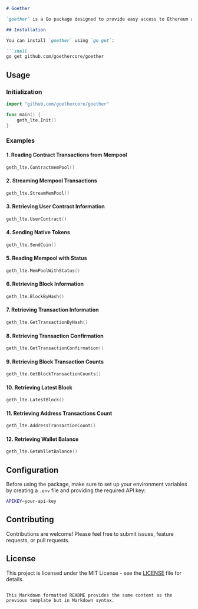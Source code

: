 

```markdown
# Goether

`goether` is a Go package designed to provide easy access to Ethereum and Ethereum-compatible blockchain functionalities, such as interacting with smart contracts, reading the mempool for pending transactions, accessing block information, and more.

## Installation

You can install `goether` using `go get`:

```shell
go get github.com/goethercore/goether

```

## Usage

### Initialization

```go
import "github.com/goethercore/goether"

func main() {
    geth_lte.Init()
}
```

### Examples

#### 1. Reading Contract Transactions from Mempool

```go
geth_lte.ContractmemPool()
```

#### 2. Streaming Mempool Transactions

```go
geth_lte.StreamMemPool()
```

#### 3. Retrieving User Contract Information

```go
geth_lte.UserContract()
```

#### 4. Sending Native Tokens

```go
geth_lte.SendCoin()
```

#### 5. Reading Mempool with Status

```go
geth_lte.MemPoolWithStatus()
```

#### 6. Retrieving Block Information

```go
geth_lte.BlockByHash()
```

#### 7. Retrieving Transaction Information

```go
geth_lte.GetTransactionByHash()
```

#### 8. Retrieving Transaction Confirmation

```go
geth_lte.GetTransactionConfirmation()
```

#### 9. Retrieving Block Transaction Counts

```go
geth_lte.GetBlockTransactionCounts()
```

#### 10. Retrieving Latest Block

```go
geth_lte.LatestBlock()
```

#### 11. Retrieving Address Transactions Count

```go
geth_lte.AddressTransactionCount()
```

#### 12. Retrieving Wallet Balance

```go
geth_lte.GetWalletBalance()
```

## Configuration

Before using the package, make sure to set up your environment variables by creating a `.env` file and providing the required API key:

```sh
APIKEY=your-api-key
```

## Contributing

Contributions are welcome! Please feel free to submit issues, feature requests, or pull requests.

## License

This project is licensed under the MIT License - see the [LICENSE](LICENSE) file for details.
```

This Markdown formatted README provides the same content as the previous template but in Markdown syntax.
